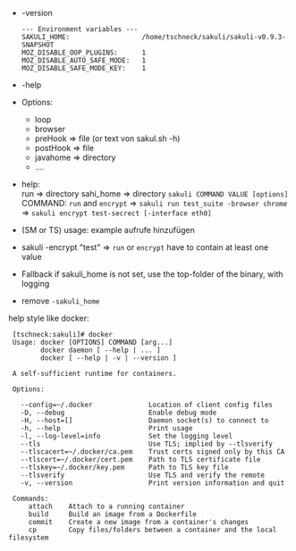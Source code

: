 * -version 
    ```
    --- Environment variables ---
    SAKULI_HOME:                  /home/tschneck/sakuli/sakuli-v0.9.3-SNAPSHOT
    MOZ_DISABLE_OOP_PLUGINS:      1
    MOZ_DISABLE_AUTO_SAFE_MODE:   1
    MOZ_DISABLE_SAFE_MODE_KEY:    1
    ```

* -help
* Options: 
    * loop
    * browser <browser>
    * preHook   => file   (or text von sakul.sh -h)
    * postHook  => file
    * javahome  => directory
    * ....
* help:   
    run => directory
    sahi_home => directory
    `sakuli COMMAND VALUE [options]`
    COMMAND: `run` and `encrypt`
        => `sakuli run test_suite -browser chrome`
        => `sakuli encrypt test-secrect [-interface eth0]`
    
* (SM or TS) usage: example aufrufe hinzufügen 
* sakuli -encrypt "test" => `run` or `encrypt` have to contain at least one value
* Fallback if sakuli_home is not set, use the top-folder of the binary, with logging
* remove `-sakuli_home`


help style like docker:
```
 [tschneck:sakuli]# docker
 Usage: docker [OPTIONS] COMMAND [arg...]
        docker daemon [ --help | ... ]
        docker [ --help | -v | --version ]
 
 A self-sufficient runtime for containers.
 
 Options:
 
   --config=~/.docker              Location of client config files
   -D, --debug                     Enable debug mode
   -H, --host=[]                   Daemon socket(s) to connect to
   -h, --help                      Print usage
   -l, --log-level=info            Set the logging level
   --tls                           Use TLS; implied by --tlsverify
   --tlscacert=~/.docker/ca.pem    Trust certs signed only by this CA
   --tlscert=~/.docker/cert.pem    Path to TLS certificate file
   --tlskey=~/.docker/key.pem      Path to TLS key file
   --tlsverify                     Use TLS and verify the remote
   -v, --version                   Print version information and quit
 
 Commands:
     attach    Attach to a running container
     build     Build an image from a Dockerfile
     commit    Create a new image from a container's changes
     cp        Copy files/folders between a container and the local filesystem
```